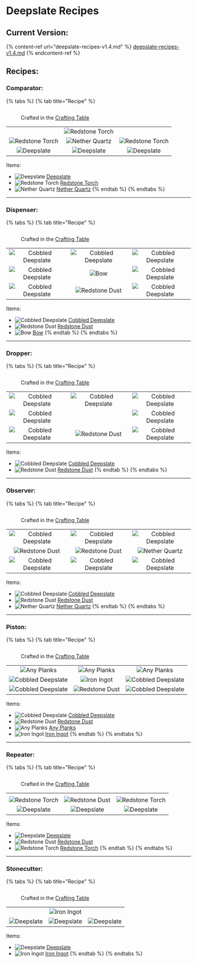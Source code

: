 # Deepslate Recipes

## Current Version:

{% content-ref url="deepslate-recipes-v1.4.md" %}
[deepslate-recipes-v1.4.md](deepslate-recipes-v1.4.md)
{% endcontent-ref %}

## Recipes:

### **Comparator:**

{% tabs %}
{% tab title="Recipe" %}
<figure><img src="https://minecraft.wiki/images/thumb/Crafting_Table_JE4_BE3.png/150px-Crafting_Table_JE4_BE3.png?5767f" alt=""><figcaption><p>Crafted in the <a href="https://minecraft.wiki/w/Crafting_Table">Crafting Table</a></p></figcaption></figure>

|                                                                                                  |                                                                                                  |                                                                                                  |
| :----------------------------------------------------------------------------------------------: | :----------------------------------------------------------------------------------------------: | :----------------------------------------------------------------------------------------------: |
|                                                                                                  | ![Redstone Torch](https://minecraft.wiki/images/On_Redstone_Torch_\(texture\)_JE1_BE1.png?56827) |                                                                                                  |
| ![Redstone Torch](https://minecraft.wiki/images/On_Redstone_Torch_\(texture\)_JE1_BE1.png?56827) |          ![Nether Quartz](https://minecraft.wiki/images/Nether_Quartz_JE2_BE2.png?d0049)         | ![Redstone Torch](https://minecraft.wiki/images/On_Redstone_Torch_\(texture\)_JE1_BE1.png?56827) |
|            ![Deepslate](https://minecraft.wiki/images/Deepslate_\(UD\)_JE3.png?7635f)            |            ![Deepslate](https://minecraft.wiki/images/Deepslate_\(UD\)_JE3.png?7635f)            |            ![Deepslate](https://minecraft.wiki/images/Deepslate_\(UD\)_JE3.png?7635f)            |

Items:

* <img src="https://minecraft.wiki/images/thumb/Deepslate_(UD)_JE3.png/120px-Deepslate_(UD)_JE3.png?7635f" alt="Deepslate" data-size="line"> [Deepslate](https://minecraft.wiki/w/Deepslate)
* <img src="https://minecraft.wiki/images/On_Redstone_Torch_(texture)_JE1_BE1.png?56827" alt="Redstone Torch" data-size="line"> [Redstone Torch](https://minecraft.wiki/w/Redstone_Torch)
* <img src="https://minecraft.wiki/images/Nether_Quartz_JE2_BE2.png?d0049" alt="Nether Quartz" data-size="line"> [Nether Quartz](https://minecraft.wiki/w/Nether_Quartz)
{% endtab %}
{% endtabs %}

***

### **Dispenser:**

{% tabs %}
{% tab title="Recipe" %}
<figure><img src="https://minecraft.wiki/images/thumb/Crafting_Table_JE4_BE3.png/150px-Crafting_Table_JE4_BE3.png?5767f" alt=""><figcaption><p>Crafted in the <a href="https://minecraft.wiki/w/Crafting_Table">Crafting Table</a></p></figcaption></figure>

|                                                                                                                   |                                                                                                                       |                                                                                                                   |
| :---------------------------------------------------------------------------------------------------------------: | :-------------------------------------------------------------------------------------------------------------------: | :---------------------------------------------------------------------------------------------------------------: |
| ![Cobbled Deepslate](https://minecraft.wiki/images/thumb/Cobbled_Deepslate.png/150px-Cobbled_Deepslate.png?86523) |   ![Cobbled Deepslate](https://minecraft.wiki/images/thumb/Cobbled_Deepslate.png/150px-Cobbled_Deepslate.png?86523)   | ![Cobbled Deepslate](https://minecraft.wiki/images/thumb/Cobbled_Deepslate.png/150px-Cobbled_Deepslate.png?86523) |
| ![Cobbled Deepslate](https://minecraft.wiki/images/thumb/Cobbled_Deepslate.png/150px-Cobbled_Deepslate.png?86523) |                              ![Bow](https://minecraft.wiki/images/Bow_JE2_BE1.png?c428a)                              | ![Cobbled Deepslate](https://minecraft.wiki/images/thumb/Cobbled_Deepslate.png/150px-Cobbled_Deepslate.png?86523) |
| ![Cobbled Deepslate](https://minecraft.wiki/images/thumb/Cobbled_Deepslate.png/150px-Cobbled_Deepslate.png?86523) | ![Redstone Dust](https://minecraft.wiki/images/thumb/Redstone_Dust_JE2_BE2.png/150px-Redstone_Dust_JE2_BE2.png?8cf17) | ![Cobbled Deepslate](https://minecraft.wiki/images/thumb/Cobbled_Deepslate.png/150px-Cobbled_Deepslate.png?86523) |

Items:

* <img src="https://minecraft.wiki/images/thumb/Cobbled_Deepslate.png/150px-Cobbled_Deepslate.png?86523" alt="Cobbled Deepslate" data-size="line"> [Cobbled Deepslate](https://minecraft.wiki/w/Cobbled_Deepslate)
* <img src="https://minecraft.wiki/images/thumb/Redstone_Dust_JE2_BE2.png/150px-Redstone_Dust_JE2_BE2.png?8cf17" alt="Redstone Dust" data-size="line"> [Redstone Dust](https://minecraft.wiki/w/Redstone_Dust)
* <img src="https://minecraft.wiki/images/Bow_JE2_BE1.png?c428a" alt="Bow" data-size="line"> [Bow](https://minecraft.wiki/w/Bow)
{% endtab %}
{% endtabs %}

***

### **Dropper:**

{% tabs %}
{% tab title="Recipe" %}
<figure><img src="https://minecraft.wiki/images/thumb/Crafting_Table_JE4_BE3.png/150px-Crafting_Table_JE4_BE3.png?5767f" alt=""><figcaption><p>Crafted in the <a href="https://minecraft.wiki/w/Crafting_Table">Crafting Table</a></p></figcaption></figure>

|                                                                                                                   |                                                                                                                       |                                                                                                                   |
| :---------------------------------------------------------------------------------------------------------------: | :-------------------------------------------------------------------------------------------------------------------: | :---------------------------------------------------------------------------------------------------------------: |
| ![Cobbled Deepslate](https://minecraft.wiki/images/thumb/Cobbled_Deepslate.png/150px-Cobbled_Deepslate.png?86523) |   ![Cobbled Deepslate](https://minecraft.wiki/images/thumb/Cobbled_Deepslate.png/150px-Cobbled_Deepslate.png?86523)   | ![Cobbled Deepslate](https://minecraft.wiki/images/thumb/Cobbled_Deepslate.png/150px-Cobbled_Deepslate.png?86523) |
| ![Cobbled Deepslate](https://minecraft.wiki/images/thumb/Cobbled_Deepslate.png/150px-Cobbled_Deepslate.png?86523) |                                                                                                                       | ![Cobbled Deepslate](https://minecraft.wiki/images/thumb/Cobbled_Deepslate.png/150px-Cobbled_Deepslate.png?86523) |
| ![Cobbled Deepslate](https://minecraft.wiki/images/thumb/Cobbled_Deepslate.png/150px-Cobbled_Deepslate.png?86523) | ![Redstone Dust](https://minecraft.wiki/images/thumb/Redstone_Dust_JE2_BE2.png/150px-Redstone_Dust_JE2_BE2.png?8cf17) | ![Cobbled Deepslate](https://minecraft.wiki/images/thumb/Cobbled_Deepslate.png/150px-Cobbled_Deepslate.png?86523) |

Items:

* <img src="https://minecraft.wiki/images/thumb/Cobbled_Deepslate.png/150px-Cobbled_Deepslate.png?86523" alt="Cobbled Deepslate" data-size="line"> [Cobbled Deepslate](https://minecraft.wiki/w/Cobbled_Deepslate)
* <img src="https://minecraft.wiki/images/thumb/Redstone_Dust_JE2_BE2.png/150px-Redstone_Dust_JE2_BE2.png?8cf17" alt="Redstone Dust" data-size="line"> [Redstone Dust](https://minecraft.wiki/w/Redstone_Dust)
{% endtab %}
{% endtabs %}

***

### **Observer:**

{% tabs %}
{% tab title="Recipe" %}
<figure><img src="https://minecraft.wiki/images/thumb/Crafting_Table_JE4_BE3.png/150px-Crafting_Table_JE4_BE3.png?5767f" alt=""><figcaption><p>Crafted in the <a href="https://minecraft.wiki/w/Crafting_Table">Crafting Table</a></p></figcaption></figure>

|                                                                                                                       |                                                                                                                       |                                                                                                                   |
| :-------------------------------------------------------------------------------------------------------------------: | :-------------------------------------------------------------------------------------------------------------------: | :---------------------------------------------------------------------------------------------------------------: |
|   ![Cobbled Deepslate](https://minecraft.wiki/images/thumb/Cobbled_Deepslate.png/150px-Cobbled_Deepslate.png?86523)   |   ![Cobbled Deepslate](https://minecraft.wiki/images/thumb/Cobbled_Deepslate.png/150px-Cobbled_Deepslate.png?86523)   | ![Cobbled Deepslate](https://minecraft.wiki/images/thumb/Cobbled_Deepslate.png/150px-Cobbled_Deepslate.png?86523) |
| ![Redstone Dust](https://minecraft.wiki/images/thumb/Redstone_Dust_JE2_BE2.png/150px-Redstone_Dust_JE2_BE2.png?8cf17) | ![Redstone Dust](https://minecraft.wiki/images/thumb/Redstone_Dust_JE2_BE2.png/150px-Redstone_Dust_JE2_BE2.png?8cf17) |                  ![Nether Quartz](https://minecraft.wiki/images/Nether_Quartz_JE2_BE2.png?d0049)                  |
|   ![Cobbled Deepslate](https://minecraft.wiki/images/thumb/Cobbled_Deepslate.png/150px-Cobbled_Deepslate.png?86523)   |   ![Cobbled Deepslate](https://minecraft.wiki/images/thumb/Cobbled_Deepslate.png/150px-Cobbled_Deepslate.png?86523)   | ![Cobbled Deepslate](https://minecraft.wiki/images/thumb/Cobbled_Deepslate.png/150px-Cobbled_Deepslate.png?86523) |

Items:

* <img src="https://minecraft.wiki/images/thumb/Cobbled_Deepslate.png/150px-Cobbled_Deepslate.png?86523" alt="Cobbled Deepslate" data-size="line"> [Cobbled Deepslate](https://minecraft.wiki/w/Cobbled_Deepslate)
* <img src="https://minecraft.wiki/images/thumb/Redstone_Dust_JE2_BE2.png/150px-Redstone_Dust_JE2_BE2.png?8cf17" alt="Redstone Dust" data-size="line"> [Redstone Dust](https://minecraft.wiki/w/Redstone_Dust)
* <img src="https://minecraft.wiki/images/Nether_Quartz_JE2_BE2.png?d0049" alt="Nether Quartz" data-size="line"> [Nether Quartz](https://minecraft.wiki/w/Nether_Quartz)
{% endtab %}
{% endtabs %}

***

### **Piston:**

{% tabs %}
{% tab title="Recipe" %}
<figure><img src="https://minecraft.wiki/images/thumb/Crafting_Table_JE4_BE3.png/150px-Crafting_Table_JE4_BE3.png?5767f" alt=""><figcaption><p>Crafted in the <a href="https://minecraft.wiki/w/Crafting_Table">Crafting Table</a></p></figcaption></figure>

|                                                                                                                   |                                                                                                                       |                                                                                                                   |
| :---------------------------------------------------------------------------------------------------------------: | :-------------------------------------------------------------------------------------------------------------------: | :---------------------------------------------------------------------------------------------------------------: |
|            ![Any Planks](https://minecraft.wiki/images/thumb/Oak_Planks.png/150px-Oak_Planks.png?d9efa)           |              ![Any Planks](https://minecraft.wiki/images/thumb/Oak_Planks.png/150px-Oak_Planks.png?d9efa)             |            ![Any Planks](https://minecraft.wiki/images/thumb/Oak_Planks.png/150px-Oak_Planks.png?d9efa)           |
| ![Cobbled Deepslate](https://minecraft.wiki/images/thumb/Cobbled_Deepslate.png/150px-Cobbled_Deepslate.png?86523) |                       ![Iron Ingot](https://minecraft.wiki/images/Iron_Ingot_JE3_BE2.png?849cb)                       | ![Cobbled Deepslate](https://minecraft.wiki/images/thumb/Cobbled_Deepslate.png/150px-Cobbled_Deepslate.png?86523) |
| ![Cobbled Deepslate](https://minecraft.wiki/images/thumb/Cobbled_Deepslate.png/150px-Cobbled_Deepslate.png?86523) | ![Redstone Dust](https://minecraft.wiki/images/thumb/Redstone_Dust_JE2_BE2.png/150px-Redstone_Dust_JE2_BE2.png?8cf17) | ![Cobbled Deepslate](https://minecraft.wiki/images/thumb/Cobbled_Deepslate.png/150px-Cobbled_Deepslate.png?86523) |

Items:

* <img src="https://minecraft.wiki/images/thumb/Cobbled_Deepslate.png/150px-Cobbled_Deepslate.png?86523" alt="Cobbled Deepslate" data-size="line"> [Cobbled Deepslate](https://minecraft.wiki/w/Cobbled_Deepslate)
* <img src="https://minecraft.wiki/images/thumb/Redstone_Dust_JE2_BE2.png/150px-Redstone_Dust_JE2_BE2.png?8cf17" alt="Redstone Dust" data-size="line"> [Redstone Dust](https://minecraft.wiki/w/Redstone_Dust)
* <img src="https://minecraft.wiki/images/thumb/Oak_Planks.png/150px-Oak_Planks.png?d9efa" alt="Any Planks" data-size="line"> [Any Planks](https://minecraft.wiki/w/Planks)
* <img src="https://minecraft.wiki/images/Iron_Ingot_JE3_BE2.png?849cb" alt="Iron Ingot" data-size="line"> [Iron Ingot](https://minecraft.wiki/w/Iron_Ingot)
{% endtab %}
{% endtabs %}

***

### **Repeater:**

{% tabs %}
{% tab title="Recipe" %}
<figure><img src="https://minecraft.wiki/images/thumb/Crafting_Table_JE4_BE3.png/150px-Crafting_Table_JE4_BE3.png?5767f" alt=""><figcaption><p>Crafted in the <a href="https://minecraft.wiki/w/Crafting_Table">Crafting Table</a></p></figcaption></figure>

|                                                                                                  |                                                                                                                       |                                                                                                  |
| :----------------------------------------------------------------------------------------------: | :-------------------------------------------------------------------------------------------------------------------: | :----------------------------------------------------------------------------------------------: |
|                                                                                                  |                                                                                                                       |                                                                                                  |
| ![Redstone Torch](https://minecraft.wiki/images/On_Redstone_Torch_\(texture\)_JE1_BE1.png?56827) | ![Redstone Dust](https://minecraft.wiki/images/thumb/Redstone_Dust_JE2_BE2.png/150px-Redstone_Dust_JE2_BE2.png?8cf17) | ![Redstone Torch](https://minecraft.wiki/images/On_Redstone_Torch_\(texture\)_JE1_BE1.png?56827) |
|            ![Deepslate](https://minecraft.wiki/images/Deepslate_\(UD\)_JE3.png?7635f)            |                       ![Deepslate](https://minecraft.wiki/images/Deepslate_\(UD\)_JE3.png?7635f)                      |            ![Deepslate](https://minecraft.wiki/images/Deepslate_\(UD\)_JE3.png?7635f)            |

Items:

* <img src="https://minecraft.wiki/images/thumb/Deepslate_(UD)_JE3.png/120px-Deepslate_(UD)_JE3.png?7635f" alt="Deepslate" data-size="line"> [Deepslate](https://minecraft.wiki/w/Deepslate)
* <img src="https://minecraft.wiki/images/thumb/Redstone_Dust_JE2_BE2.png/150px-Redstone_Dust_JE2_BE2.png?8cf17" alt="Redstone Dust" data-size="line"> [Redstone Dust](https://minecraft.wiki/w/Redstone_Dust)
* <img src="https://minecraft.wiki/images/On_Redstone_Torch_(texture)_JE1_BE1.png?56827" alt="Redstone Torch" data-size="line"> [Redstone Torch](https://minecraft.wiki/w/Redstone_Torch)
{% endtab %}
{% endtabs %}

***

### **Stonecutter:**

{% tabs %}
{% tab title="Recipe" %}
<figure><img src="https://minecraft.wiki/images/thumb/Crafting_Table_JE4_BE3.png/150px-Crafting_Table_JE4_BE3.png?5767f" alt=""><figcaption><p>Crafted in the <a href="https://minecraft.wiki/w/Crafting_Table">Crafting Table</a></p></figcaption></figure>

|                                                                            |                                                                            |                                                                            |
| :------------------------------------------------------------------------: | :------------------------------------------------------------------------: | :------------------------------------------------------------------------: |
|                                                                            |  ![Iron Ingot](https://minecraft.wiki/images/Iron_Ingot_JE3_BE2.png?849cb) |                                                                            |
| ![Deepslate](https://minecraft.wiki/images/Deepslate_\(UD\)_JE3.png?7635f) | ![Deepslate](https://minecraft.wiki/images/Deepslate_\(UD\)_JE3.png?7635f) | ![Deepslate](https://minecraft.wiki/images/Deepslate_\(UD\)_JE3.png?7635f) |

Items:

* <img src="https://minecraft.wiki/images/thumb/Deepslate_(UD)_JE3.png/120px-Deepslate_(UD)_JE3.png?7635f" alt="Deepslate" data-size="line"> [Deepslate](https://minecraft.wiki/w/Deepslate)
* <img src="https://minecraft.wiki/images/Iron_Ingot_JE3_BE2.png?849cb" alt="Iron Ingot" data-size="line"> [Iron Ingot](https://minecraft.wiki/w/Iron_Ingot)
{% endtab %}
{% endtabs %}
